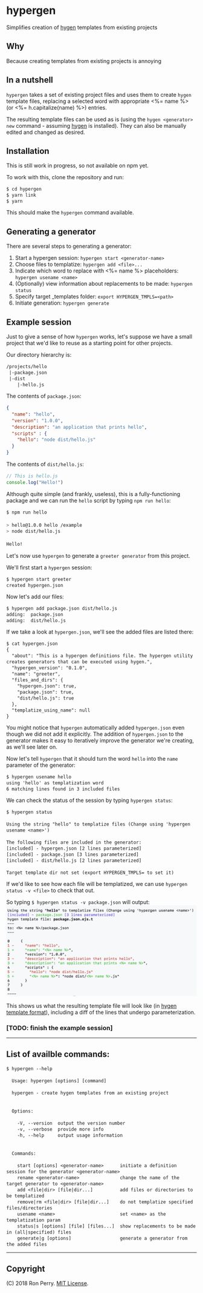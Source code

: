 # hypergen
Simplifies creation of [hygen](http://www.hygen.io) templates from existing projects

## Why

Because creating templates from existing projects is annoying

## In a nutshell

`hypergen` takes a set of existing project files and uses them to create
`hygen` template files, replacing a selected word with appropriate <%= name %> (or <%= h.capitalize(name) %>) entries.

The resulting template files can be used as is (using the `hygen <generator> new` command - assuming [hygen](http://www.hygen.io) is installed).  They can also be manually edited and changed as desired.


## Installation

This is still work in progress, so not available on npm yet. 

To work with this, clone the repository and run:

```
$ cd hypergen
$ yarn link
$ yarn
```

This should make the `hypergen` command available.


## Generating a generator

There are several steps to generating a generator:

1. Start a hypergen session: `hypergen start <generator-name>`
1. Choose files to templatize:  `hypergen add <file>...`
1. Indicate which word to replace with <%= name %> placeholders: `hypergen usename <name>`
1. (Optionally) view information about replacements to be made: `hypergen status`
1. Specify target _templates folder: `export HYPERGEN_TMPLS=<path>`
1. Initiate generation: `hypergen generate`

## Example session

Just to give a sense of how `hypergen` works, let's suppose we have a small project that we'd like to reuse as a starting point for other projects.

Our directory hierarchy is:

```
/projects/hello
 |-package.json
 |-dist
    |-hello.js
```

The contents of `package.json`:

```json
{
  "name": "hello",
  "version": "1.0.0",
  "description": "an application that prints hello",
  "scripts" : {
    "hello": "node dist/hello.js"
  }
}
```

The contents of `dist/hello.js`:

```js
// This is hello.js
console.log("Hello!")
```

Although quite simple (and frankly, useless), this is a fully-functioning package 
and we can run the `hello` script by typing `npm run hello`:

```bash
$ npm run hello

> hello@1.0.0 hello /example
> node dist/hello.js

Hello!
```

Let's now use `hypergen` to generate a `greeter generator` from this project.

We'll first start a `hypergen` session:
```
$ hypergen start greeter
created hypergen.json
```

Now let's add our files:

```
$ hypergen add package.json dist/hello.js 
adding:  package.json
adding:  dist/hello.js
```

If we take a look at `hypergen.json`, we'll see the added files are listed there:

```
$ cat hypergen.json 
{
  "about": "This is a hypergen definitions file. The hypergen utility creates generators that can be executed using hygen.",
  "hypergen_version": "0.1.0",
  "name": "greeter",
  "files_and_dirs": {
    "hypergen.json": true,
    "package.json": true,
    "dist/hello.js": true
  },
  "templatize_using_name": null
}
```

You might notice that `hypergen` automatically added `hypergen.json` even though
we did not add it explicitly.  The addition of `hypergen.json` to the generator
makes it easy to iteratively improve the generator we're creating, as we'll see later on.

Now let's tell `hypergen` that it should turn the word `hello` into the `name` parameter
of the generator:

```
$ hypergen usename hello
using 'hello' as templatization word
6 matching lines found in 3 included files
```

We can check the status of the session by typing `hypergen status`:
```
$ hypergen status 

Using the string "hello" to templatize files (Change using 'hypergen usename <name>')

The following files are included in the generator:
[included] - hypergen.json [2 lines parameterized]
[included] - package.json [3 lines parameterized]
[included] - dist/hello.js [2 lines parameterized]

Target template dir not set (export HYPERGEN_TMPLS= to set it)
```

If we'd like to see how each file will be templatized, we can use `hypergen status -v <file>` to check that out.

So typing ```$ hypergen status -v package.json``` will output:
![Alt example](example/example_status.png)

This shows us what the resulting template file will look like (in [hygen template format](http://www.hygen.io/templates)), including a diff of the lines that undergo parameterization. 

### [TODO:  finish the example session]
---

## List of availble commands:
```
$ hypergen --help

  Usage: hypergen [options] [command]

  hypergen - create hygen templates from an existing project


  Options:

    -V, --version  output the version number
    -v, --verbose  provide more info
    -h, --help     output usage information


  Commands:

    start [options] <generator-name>      initiate a definition session for the generator <generator-name>
    rename <generator-name>               change the name of the target generator to <generator-name>
    add <file|dir> [file|dir...]          add files or directories to be templatized
    remove|rm <file|dir> [file|dir...]    do not templatize specified files/directories
    usename <name>                        set <name> as the templatization param
    status|s [options] [file] [files...]  show replacements to be made in (all|specified) files
    generate|g [options]                  generate a generator from the added files
```

---


## Copyright
(C) 2018 Ron Perry. [MIT License](LICENSE.txt).